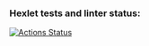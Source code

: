 ### Hexlet tests and linter status:
[![Actions Status](https://github.com/qsimpleq/rails-project-63/workflows/hexlet-check/badge.svg)](https://github.com/qsimpleq/rails-project-63/actions)